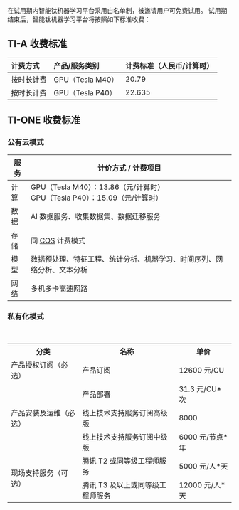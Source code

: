 在试用期内智能钛机器学习平台采用白名单制，被邀请用户可免费试用。
试用期结束后，智能钛机器学习平台将按照如下标准收费：

## TI-A 收费标准

| 计费方式 | 产品/服务类别 | 计费标准（人民币/计算时） |
|:---------|:---------|:---------|
| 按时长计费 | GPU（Tesla M40） | 20.79 |
| 按时长计费 | GPU（Tesla P40） | 22.635 |



## TI-ONE 收费标准
### 公有云模式
| 服务 | 计价方式 / 计费项目 | 
|---------|---------|
| 计算 |GPU（Tesla M40）：13.86（元/计算时）<br> GPU（Tesla P40）：15.09（元/计算时）| 
| 数据 | AI 数据服务、收集数据集、数据迁移服务 |
| 存储 | 同 [COS](https://buy.cloud.tencent.com/price/cos) 计费模式 |
| 模型 | 数据预处理、特征工程、统计分析、机器学习、时间序列、网络分析、文本分析 |
| 网络 | 多机多卡高速网路 |

### 私有化模式

<table>
   <tr>
      <th>分类</th>
      <th>名称</th>
      <th>单价</th>
   </tr>
   <tr>
      <td>产品授权订阅（必选）</td>
      <td>产品订阅</td>
      <td>12600 元/CU</td>
   </tr>
   <tr>
      <td rowspan="3">产品安装及运维（必选）</td>
      <td>产品部署</td>
      <td>31.3 元/CU*次</td>
   </tr>
   <tr>
         <td>线上技术支持服务订阅高级版</td>
      <td>8000  </td>
   </tr>
   <tr>
       <td>线上技术支持服务订阅中级版 </td>
      <td>6000 元/节点*年 </td>
   </tr>
   <tr>
      <td rowspan="2">现场支持服务（可选）</td>
      <td>腾讯 T2 或同等级工程师服务</td>
      <td>5000 元/人*天 </td>
   </tr>
   <tr>
      <td>腾讯 T3 及以上或同等级工程师服务</td>
      <td>12000 元/人*天 </td>
   </tr>
</table> 

